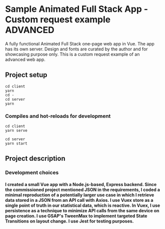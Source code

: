 # Sample Animated Full Stack App - Custom request example ADVANCED

A fully functional Animated Full Stack one-page web app in Vue. The app has its own server. Design and fonts are curated by the author and for showcasing purpose only. This is a custom request example of an advanced web app.

## Project setup

```
cd client
yarn
cd -
cd server
yarn
```

### Compiles and hot-reloads for development

```
cd client
yarn serve

cd server
yarn start
```

## Project description

### Development choices

#### I created a small Vue app with a Node.js-based, Express backend. Since the commissioned project mentioned JSON in the requirements, I coded a minimal reproduction of a potentially larger use case in which I retrieve data stored in a JSON from an API call with Axios. I use Vuex store as a single point of truth in our statistical data, which is reactive. In Vuex, I use persistence as a technique to minimize API calls from the same device on page creation. I use GSAP's TweenMax to implement targeted State Transitions on layout change. I use Jest for testing purposes.

